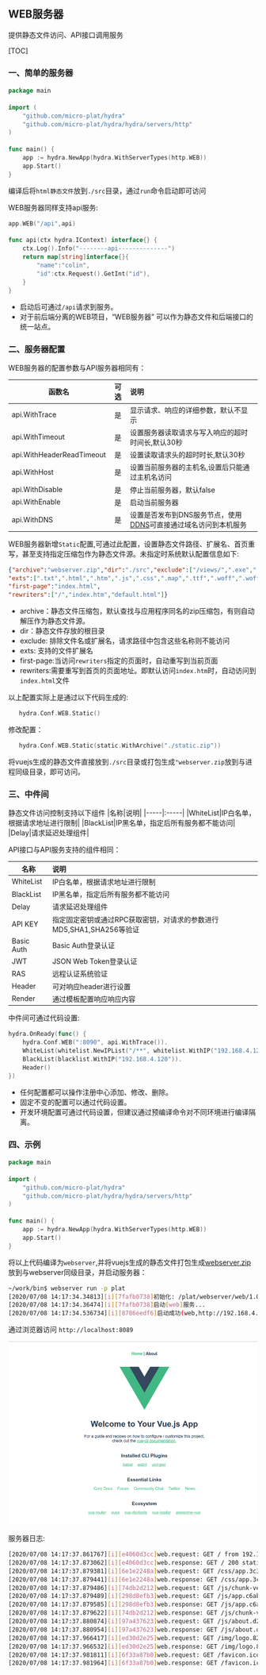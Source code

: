 WEB服务器
----------------------
提供静态文件访问、API接口调用服务


[TOC]

### 一、简单的服务器
```go
package main

import (
    "github.com/micro-plat/hydra"
    "github.com/micro-plat/hydra/hydra/servers/http"
)

func main() {  
    app := hydra.NewApp(hydra.WithServerTypes(http.WEB))
    app.Start()
}
```
编译后将`html静态文件`放到`./src`目录，通过`run`命令启动即可访问


WEB服务器同样支持api服务:

```go
app.WEB("/api",api)

func api(ctx hydra.IContext) interface{} {
    ctx.Log().Info("--------api--------------")
    return map[string]interface{}{
        "name":"colin",
        "id":ctx.Request().GetInt("id"),
    }
}
```

* 启动后可通过`/api`请求到服务。
* 对于前后端分离的WEB项目，“WEB服务器” 可以作为静态文件和后端接口的统一站点。



### 二、服务器配置

WEB服务器的配置参数与API服务器相同有：

|函数名|可选|说明|
|-----|:----:|:----|
|api.WithTrace|是|显示请求、响应的详细参数，默认不显示|
|api.WithTimeout|是|设置服务器读取请求与写入响应的超时时间长,默认30秒|
|api.WithHeaderReadTimeout|是|设置读取请求头的超时时长,默认30秒|
|api.WithHost|是|设置当前服务器的主机名,设置后只能通过主机名访问|
|api.WithDisable|是|停止当前服务器，默认false|
|api.WithEnable|是|启动当前服务器|
|api.WithDNS|是|设置是否发布到DNS服务节点，使用[DDNS](https://github.com/micro-plat/ddns)可直接通过域名访问到本机服务|


WEB服务器新增`Static`配置,可通过此配置，设置静态文件路径、扩展名、首页重写，甚至支持指定压缩包作为静态文件源。未指定时系统默认配置信息如下:

```json
{"archive":"webserver.zip","dir":"./src","exclude":["/views/",".exe",".so"],
"exts":[".txt",".html",".htm",".js",".css",".map",".ttf",".woff",".woff2",".woff2",".jpg",".jpeg",".png",".gif",".ico",".tif",".pcx",".tga",".exif",".fpx",".svg",".psd",".cdr",".pcd",".dxf",".ufo",".eps",".ai",".raw",".WMF",".webp"],
"first-page":"index.html",
"rewriters":["/","index.htm","default.html"]}
```
* archive：静态文件压缩包，默认查找与应用程序同名的zip压缩包，有则自动解压作为静态文件源。
* dir：静态文件存放的根目录
* exclude: 排除文件名或扩展名，请求路径中包含这些名称则不能访问
* exts: 支持的文件扩展名
* first-page:当访问`rewriters`指定的页面时，自动重写到当前页面
* rewriters:需要重写到首页的页面地址。即默认访问`index.htm`时，自动访问到`index.html`文件

以上配置实际上是通过以下代码生成的:

```go
   hydra.Conf.WEB.Static()
```
修改配置：
```go
   hydra.Conf.WEB.Static(static.WithArchive("./static.zip"))
```

将vuejs生成的静态文件直接放到`./src`目录或打包生成`"webserver.zip`放到与进程同级目录，即可访问。


### 三、中件间

静态文件访问控制支持以下组件
|名称|说明|
|-----|:-----|
|WhiteList|IP白名单，根据请求地址进行限制|
|BlackList|IP黑名单，指定后所有服务都不能访问|
|Delay|请求延迟处理组件|


API接口与API服务支持的组件相同：

|名称|说明|
|-----|:-----|
|WhiteList|IP白名单，根据请求地址进行限制|
|BlackList|IP黑名单，指定后所有服务都不能访问|
|Delay|请求延迟处理组件|
|API KEY|指定固定密钥或通过RPC获取密钥，对请求的参数进行MD5,SHA1,SHA256等验证|
|Basic Auth|Basic Auth登录认证|
|JWT|JSON Web Token登录认证|
|RAS|远程认证系统验证|
|Header|可对响应header进行设置|
|Render|通过模板配置响应响应内容|


中件间可通过代码设置:
```go
hydra.OnReady(func() {
	hydra.Conf.WEB(":8090", api.WithTrace()).		
	WhiteList(whitelist.NewIPList("/**", whitelist.WithIP("192.168.4.121"))).
	BlackList(blacklist.WithIP("192.168.4.120")).	
	Header()
})
```
* 任何配置都可以操作注册中心添加、修改、删除。
* 固定不变的配置可以通过代码设置。
* 开发环境配置可通过代码设置，但建议通过预编译命令对不同环境进行编译隔离。

### 四、示例


```go
package main

import (
    "github.com/micro-plat/hydra"
    "github.com/micro-plat/hydra/hydra/servers/http"
)

func main() {
    app := hydra.NewApp(hydra.WithServerTypes(http.WEB))
    app.Start()
}
```

将以上代码编译为`webserver`,并将vuejs生成的静态文件打包生成[webserver.zip](./src/webserver.zip) 放到与webserver同级目录，并启动服务器：


```sh
~/work/bin$ webserver run -p plat
[2020/07/08 14:17:34.34813][i][7fafb0738]初始化: /plat/webserver/web/1.0.0/conf
[2020/07/08 14:17:34.36474][i][7fafb0738]启动[web]服务...
[2020/07/08 14:17:34.536734][i][8786eedf6]启动成功(web,http://192.168.4.121:8089)
```


通过浏览器访问 `http://localhost:8089`

![图片](../src/webserver--01.png)



服务器日志:
```sh
[2020/07/08 14:17:37.861767][i][e4060d3cc]web.request: GET / from 192.168.4.121
[2020/07/08 14:17:37.873062][i][e4060d3cc]web.response: GET / 200 static 11.537422ms
[2020/07/08 14:17:37.879381][i][6e1e2248a]web.request: GET /css/app.3c31093f.css from 192.168.4.121
[2020/07/08 14:17:37.879441][i][6e1e2248a]web.response: GET /css/app.3c31093f.css 200 static 185.822µs
[2020/07/08 14:17:37.879486][i][74db2d212]web.request: GET /js/chunk-vendors.6697755a.js from 192.168.4.121
[2020/07/08 14:17:37.879489][i][298d8efb3]web.request: GET /js/app.c6ab6812.js from 192.168.4.121
[2020/07/08 14:17:37.879585][i][298d8efb3]web.response: GET /js/app.c6ab6812.js 200 static 236.593µs
[2020/07/08 14:17:37.879622][i][74db2d212]web.response: GET /js/chunk-vendors.6697755a.js 200 static 277.615µs
[2020/07/08 14:17:37.880874][i][97a437623]web.request: GET /js/about.d211a758.js from 192.168.4.121
[2020/07/08 14:17:37.880954][i][97a437623]web.response: GET /js/about.d211a758.js 200 static 197.021µs
[2020/07/08 14:17:37.966417][i][ed30d2e25]web.request: GET /img/logo.82b9c7a5.png from 192.168.4.121
[2020/07/08 14:17:37.966532][i][ed30d2e25]web.response: GET /img/logo.82b9c7a5.png 200 static 227.871µs
[2020/07/08 14:17:37.981811][i][6f33a87b0]web.request: GET /favicon.ico from 192.168.4.121
[2020/07/08 14:17:37.981964][i][6f33a87b0]web.response: GET /favicon.ico 200 static 240.265µs
```
